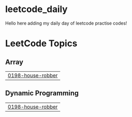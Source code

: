 # leetcode_daily

Hello here adding my daily day of leetcode practise codes!

<!---LeetCode Topics Start-->
# LeetCode Topics
## Array
|  |
| ------- |
| [0198-house-robber](https://github.com/TamizhSelvan14/leetcode_daily/tree/master/0198-house-robber) |
## Dynamic Programming
|  |
| ------- |
| [0198-house-robber](https://github.com/TamizhSelvan14/leetcode_daily/tree/master/0198-house-robber) |
<!---LeetCode Topics End-->